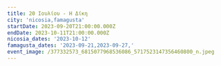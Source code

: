 ```yaml
---
title: 20 Ιουλίου - Η Δίκη
city: 'nicosia,famagusta'
startDate: 2023-09-20T21:00:00.000Z
endDate: 2023-10-11T21:00:00.000Z
nicosia_dates: '2023-10-12'
famagusta_dates: '2023-09-21,2023-09-27,'
event_image: /377332573_6815077968536086_5717523147356460800_n.jpeg
---
```


